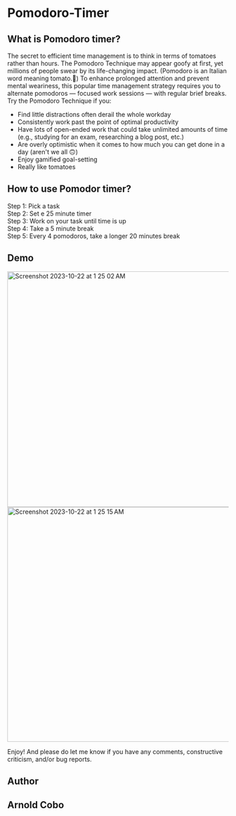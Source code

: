 # Pomodoro-Timer
## What is Pomodoro timer?
The secret to efficient time management is to think in terms of tomatoes rather than hours. The Pomodoro Technique may appear goofy at first, yet millions of people swear by its life-changing impact. (Pomodoro is an Italian word meaning tomato.🍅) To enhance prolonged attention and prevent mental weariness, this popular time management strategy requires you to alternate pomodoros — focused work sessions — with regular brief breaks.   
Try the Pomodoro Technique if you:
<ul>
  <li>Find little distractions often derail the whole workday</li>
  <li>Consistently work past the point of optimal productivity</li>
  <li>Have lots of open-ended work that could take unlimited amounts of time (e.g., studying for an exam, researching a blog post, etc.)</li>
  <li>Are overly optimistic when it comes to how much you can get done in a day (aren't we all 🙃)</li>
  <li>Enjoy gamified goal-setting</li>
  <li>Really like tomatoes</li>
</ul>

## How to use Pomodor timer?
Step 1: Pick a task    
Step 2: Set e 25 minute timer   
Step 3: Work on your task until time is up    
Step 4: Take a 5 minute break   
Step 5: Every 4 pomodoros, take a longer 20 minutes break   

## Demo
<img width="535" alt="Screenshot 2023-10-22 at 1 25 02 AM" src="https://github.com/CoboAr/Pomodoro-Timer/assets/144629565/c1ec1d98-2b2c-4b64-b0f7-063102f5bef4">
<img width="533" alt="Screenshot 2023-10-22 at 1 25 15 AM" src="https://github.com/CoboAr/Pomodoro-Timer/assets/144629565/b90a0c9c-c082-4a45-b8f9-325fb9a2a48d">



Enjoy! And please do let me know if you have any comments, constructive criticism, and/or bug reports.

## Author
## Arnold Cobo
